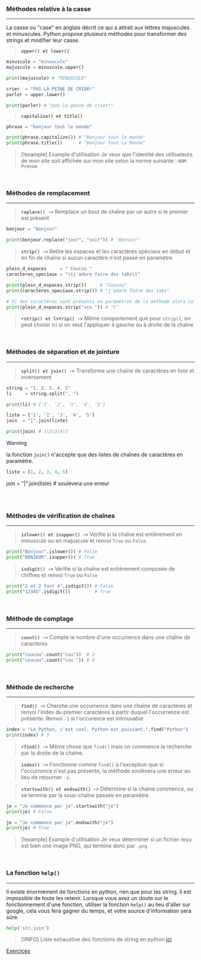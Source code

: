 ### Méthodes relative à la casse
---

La casse ou "case" en anglais décrit ce qui a attrait aux lettres majuscules et minuscules.
Python propose plusieurs méthodes pour transformer des strings et modifier leur casse.

> **`upper() et lower()`**
```python
minuscule = "minuscule"
majuscule = minuscule.upper()

print(majuscule) # "MINUSCULE"

crier  = "PAS LA PEINE DE CRIER!"
parler = upper.lower()

print(parler) # "pas la peine de crier!"
```

> **`capitalize() et title()`**
```python
phrase = "bonjour tout le monde"

print(phrase.capitalize()) # "Bonjour tout le monde"
print(phrase.title())      # "Bonjour Tout Le Monde"
```


> [!example] Example d'utilisation
> Je veux que l'identité des utilisateurs de mon site soit affichée sur mon site selon la norme suivante : `NOM Prénom`

<br>

### Méthodes de remplacement
---

> **`replace() ->`** Remplace un bout de chaîne par un autre si le premier est présent
```python
bonjour = "Bonjour"

print(bonjour.replace("jour", "soir")) # "Bonsoir"
```

> **`strip() ->`** Retire les espaces et les caractères spéciaux en début et en fin de chaîne si aucun caractère n'est passé en paramètre
```python
plein_d_espaces     = " Coucou "
caracteres_speciaux = "\tj'adore faire des tabs\t"

print(plein_d_espaces.strip())     # "Coucou"
print(caracteres_speciaux.strip()) # "j'adore faire des tabs"

# Si des caractères sont présents en paramètres de la méthode alors ce seront ces derniers qui seront retirés indépendemment de l'ordre
print(plein_d_espaces.strip("uco ")) # "C"
```

> **`rstrip() et lstrip() ->`** Même comportement que pour `strip()`, on peut choisir ici si on veut l'appliquer à gauche ou à droite de la chaîne

<br>

### Méthodes de séparation et de jointure
---

> **`split() et join() ->`** Transforme une chaîne de caractères en liste et inversement
```python
string = "1, 2, 3, 4, 5"
li     = string.split(", ")

print(li) # ['1', '2', '3', '4', '5']

liste = ['1', '2', '3', '4', '5']
join  = "|".join(liste)

print(join) # 1|2|3|4|5
```


>[!warning]
>la fonction `join()` n'accepte que des listes de chaînes de caractères en paramètre.
>```python
>liste = [1, 2, 3, 4, 5]
join  = "|".join(liste) # soulèvera une erreur
>```

<br>

### Méthodes de vérification de chaînes
---

> **`islower() et isupper() ->`** Vérifie si la chaîne est entièrement en minuscule ou en majuscule et renvoi `True` ou `False`
```python
print("Bonjour".islower()) # False
print("BONJOUR".isupper()) # True
```

> **`isdigit() ->`** Vérifie si la chaîne est entièrement composée de chiffres et  renvoi `True` ou `False`
```python
print("2 et 2 font 4".isdigit()) # False
print("12345".isdigit())         # True
```

<br>

### Méthode de comptage
---

> **`count() ->`** Compte le nombre d'une occurrence dans une chaîne de caractères
```python
print("coucou".count("cou"))  # 2
print("coucou".count("cou ")) # 0
```

<br>

### Méthode de recherche
---

> **`find() ->`** Cherche une occurrence dans une chaîne de caractères et renvoi l'index du premier caractères à partir duquel l'occurrence est présente. Renvoi `-1` si l'occurence est introuvable
```python
index = "Le Python, c'est cool. Python est puissant.".find("Python")
print(index) # 3
```

> **`rfind() ->`** Même chose que `find()` mais on commence la recherche par la droite de la chaîne.

> **`index() ->`** Fonctionne comme `find()` à l'exception que si l'occurrence n'est pas présente, la méthode soulèvera une erreur au lieu de retourner `-1`.

> **`startswith() et endswith() ->`** Détermine si la chaîne commence, ou se termine par la sous-chaîne passée en paramètre.
```python
je = "Je commence par je".startswith("je")
print(je) # False

je = "Je commence par je".endswith("je")
print(je) # True
```


> [!example] Example d'utilisation
>  Je veux déterminer si un fichier reçu est bien une image PNG, qui termine donc par `.png`

<br>

### La fonction `help()`
---

Il existe énormément de fonctions en python, rien que pour les string. Il est impossible de toute les retenir. Lorsque vous avez un doute sur le fonctionnement d'une fonction, utiliser la fonction `help()` au lieu d'aller sur google, cela vous fera gagner du temps, et votre source d'information sera sûre.

```python
help('str.join')
```


> [!INFO] 
> Liste exhaustive des fonctions de string en python [ici](Liste%20des%20méthodes%20de%20string.md)


[Exercices](../Exercices/Exercices%20-%20Manipulation%20de%20chaînes.md)
